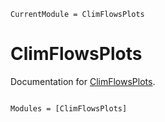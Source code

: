 ```@meta
CurrentModule = ClimFlowsPlots
```

# ClimFlowsPlots

Documentation for [ClimFlowsPlots](https://github.com/ClimFlows/ClimFlowsPlots.jl).

```@index
```

```@autodocs
Modules = [ClimFlowsPlots]
```
